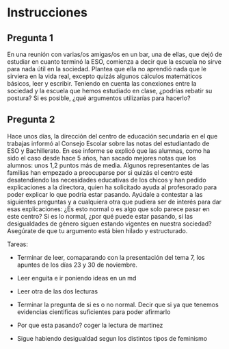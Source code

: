 # Instrucciones
## Pregunta 1
En una reunión con varias/os amigas/os en un bar, una de ellas, que dejó de estudiar 
en cuanto terminó la ESO, comienza a decir que la escuela no sirve para nada útil en 
la sociedad. Plantea que ella no aprendió nada que le sirviera en la vida real, excepto 
quizás algunos cálculos matemáticos básicos, leer y escribir. Teniendo en cuenta las 
conexiones entre la sociedad y la escuela que hemos estudiado en clase, ¿podrías 
rebatir su postura? Si es posible, ¿qué argumentos utilizarías para hacerlo?

## Pregunta 2
Hace unos días, la dirección del centro de educación secundaria en el que trabajas 
informó al Consejo Escolar sobre las notas del estudiantado de ESO y Bachillerato. 
En ese informe se explicó que las alumnas, como ha sido el caso desde hace 5 años, 
han sacado mejores notas que los alumnos: unos 1,2 puntos más de media. Algunos 
representantes de las familias han empezado a preocuparse por si quizás el centro esté 
desatendiendo las necesidades educativas de los chicos y han pedido explicaciones a 
la directora, quien ha solicitado ayuda al profesorado para poder explicar lo que 
podría estar pasando. Ayúdale a contestar a las siguientes preguntas y a cualquiera 
otra que pudiera ser de interés para dar esas explicaciones: ¿Es esto normal o es algo 
que solo parece pasar en este centro? Si es lo normal, ¿por qué puede estar pasando, 
si las desigualdades de género siguen estando vigentes en nuestra sociedad? 
Asegúrate de que tu argumento está bien hilado y estructurado.

Tareas:
- Terminar de leer, comaparando con la presentación del tema 7, los apuntes de los días 23 y 30 de noviembre.
- Leer enguita e ir poniendo ideas en un md
- Leer otra de las dos lecturas

- Terminar la pregunta de si es o no normal. Decir que si ya que tenemos evidencias cientificas suficientes para poder afirmarlo
- Por que esta pasando? coger la lectura de martinez
- Sigue habiendo desigualdad segun los distintos tipos de feminismo 